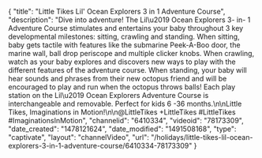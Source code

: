 {
    "title": "Little Tikes Lil' Ocean Explorers 3 in 1 Adventure Course",
    "description": "Dive into adventure! The Lil\u2019 Ocean Explorers 3- in- 1 Adventure Course stimulates and entertains your baby throughout 3 key developmental milestones: sitting, crawling and standing. When sitting, baby gets tactile with features like the submarine Peek-A-Boo door, the marine wall, ball drop periscope and multiple clicker knobs. When crawling, watch as your baby explores and discovers new ways to play with the different features of the adventure course. When standing, your baby will hear sounds and phrases from their new octopus friend and will be encouraged to play and run when the octopus throws balls! Each play station on the Lil\u2019 Ocean Explorers Adventure Course is interchangeable and removable. Perfect for kids 6 -36 months.\n\nLittle Tikes, Imaginations in Motion!\n\n@LittleTikes +LittleTikes #LittleTikes #ImaginationsInMotion",
    "channelid": "6410334",
    "videoid": "78173309",
    "date_created": "1478121624",
    "date_modified": "1491508168",
    "type": "captivate",
    "layout": "channelVideo",
    "url": "\/holidays\/little-tikes-lil-ocean-explorers-3-in-1-adventure-course\/6410334-78173309"
}